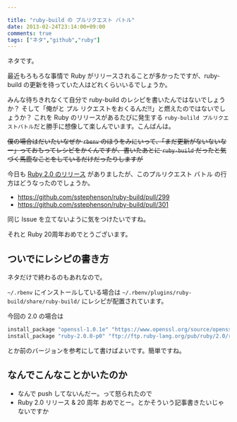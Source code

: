 ```yaml
---

title: "ruby-build の プルリクエスト バトル"
date: 2013-02-24T23:14:00+09:00
comments: true
tags: ["ネタ","github","ruby"]
---
```


ネタです。

最近もろもろな事情で Ruby がリリースされることが多かったですが、ruby-build の更新を待っていた人はどれくらいいるでしょうか。

みんな待ちきれなくて自分で ruby-build のレシピを書いたんではないでしょうか？
そして「俺がと プル リクエストをおくるんだ!!」と燃えたのではないでしょうか？
これを Ruby のリリースがあるたびに発生する `ruby-bulild プルリクエストバトル`だと勝手に想像して楽しんでいます。こんばんは。

<del>僕の場合はだいたいなぜか `rbenv` のほうをみにいって、「まだ更新がないないなー」っておもってレシピをかくんですが、書いたあとに `ruby-build` だったと気づく馬鹿なことをしているだけだったりしますが</del>

今日も [Ruby 2.0 のリリース](http://www.ruby-lang.org/ja/news/2013/02/24/ruby-2-0-0-p0-is-released/) がありましたが、このプルリクエスト バトル の行方はどうなったのでしょうか。

* https://github.com/sstephenson/ruby-build/pull/299
* https://github.com/sstephenson/ruby-build/pull/301

同じ Issue を立てないように気をつけたいですね。

それと Ruby 20周年おめでとうございます。

## ついでにレシピの書き方

ネタだけで終わるのもあれなので。

`~/.rbenv` にインストールしている場合は `~/.rbenv/plugins/ruby-build/share/ruby-build/` にレシピが配置されています。

今回の 2.0 の場合は

```ruby
install_package "openssl-1.0.1e" "https://www.openssl.org/source/openssl-1.0.1e.tar.gz#66bf6f10f060d561929de96f9dfe5b8c" mac_openssl --if has_broken_mac_openssl
install_package "ruby-2.0.0-p0" "ftp://ftp.ruby-lang.org/pub/ruby/2.0/ruby-2.0.0-p0.tar.gz#50d307c4dc9297ae59952527be4e755d"
```

とか前のバージョンを参考にして書けばよいです。簡単ですね。

## なんでこんなことかいたのか

* なんで push してないんだー。って怒られたので
* Ruby 2.0 リリース & 20 周年 おめでとー。とかそういう記事書きたいじゃないですか
